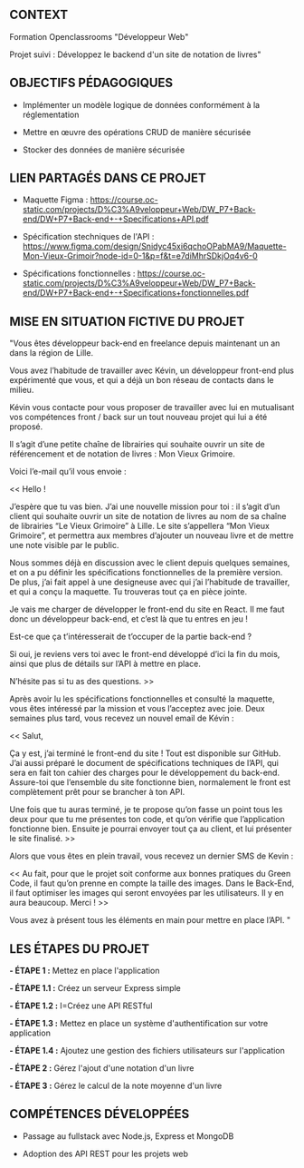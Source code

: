 ## **CONTEXT**

Formation Openclassrooms "Développeur Web"

Projet suivi : Développez le backend d'un site de notation de livres"



## **OBJECTIFS PÉDAGOGIQUES**

- Implémenter un modèle logique de données conformément à la réglementation

- Mettre en œuvre des opérations CRUD de manière sécurisée

- Stocker des données de manière sécurisée



## **LIEN PARTAGÉS DANS CE PROJET**

- Maquette Figma : https://course.oc-static.com/projects/D%C3%A9veloppeur+Web/DW_P7+Back-end/DW+P7+Back-end+-+Specifications+API.pdf
  
- Spécification stechniques de l'API : https://www.figma.com/design/Snidyc45xi6qchoOPabMA9/Maquette-Mon-Vieux-Grimoir?node-id=0-1&p=f&t=e7diMhrSDkjOq4v6-0

- Spécifications fonctionnelles : https://course.oc-static.com/projects/D%C3%A9veloppeur+Web/DW_P7+Back-end/DW+P7+Back-end+-+Specifications+fonctionnelles.pdf
  


## **MISE EN SITUATION FICTIVE DU PROJET**

"Vous êtes développeur back-end en freelance depuis maintenant un an dans la région de Lille.

Vous avez l’habitude de travailler avec Kévin, un développeur front-end plus expérimenté que vous, et qui a déjà un bon réseau de contacts dans le milieu.  

Kévin vous contacte pour vous proposer de travailler avec lui en mutualisant vos compétences front / back sur un tout nouveau projet qui lui a été proposé.

Il s’agit d’une petite chaîne de librairies qui souhaite ouvrir un site de référencement et de notation de livres : Mon Vieux Grimoire.

Voici l’e-mail qu’il vous envoie : 

<<  Hello !

J’espère que tu vas bien. J’ai une nouvelle mission pour toi : il s’agit d’un client qui souhaite ouvrir un site de notation de livres au nom de sa chaîne de librairies “Le Vieux Grimoire” à Lille. Le site s’appellera “Mon Vieux Grimoire”, et permettra aux membres d’ajouter un nouveau livre et de mettre une note visible par le public.

Nous sommes déjà en discussion avec le client depuis quelques semaines, et on a pu définir les spécifications fonctionnelles de la première version. De plus, j’ai fait appel à une designeuse avec qui j’ai l’habitude de travailler, et qui a conçu la maquette. Tu trouveras tout ça en pièce jointe.

Je vais me charger de développer le front-end du site en React. Il me faut donc un développeur back-end, et c’est là que tu entres en jeu !

Est-ce que ça t’intéresserait de t’occuper de la partie back-end ?

Si oui, je reviens vers toi avec le front-end développé d’ici la fin du mois, ainsi que plus de détails sur l’API à mettre en place.

N’hésite pas si tu as des questions. >>

Après avoir lu les spécifications fonctionnelles et consulté la maquette, vous êtes intéressé par la mission et vous l’acceptez avec joie. Deux semaines plus tard, vous recevez un nouvel email de Kévin : 

<< Salut,

Ça y est, j’ai terminé le front-end du site ! Tout est disponible sur GitHub. J’ai aussi préparé le document de spécifications techniques de l’API, qui sera en fait ton cahier des charges pour le développement du back-end. Assure-toi que l’ensemble du site fonctionne bien, normalement le front est complètement prêt pour se brancher à ton API.

Une fois que tu auras terminé, je te propose qu’on fasse un point tous les deux pour que tu me présentes ton code, et qu’on vérifie que l’application fonctionne bien. Ensuite je pourrai envoyer tout ça au client, et lui présenter le site finalisé. >>

Alors que vous êtes en plein travail, vous recevez un dernier SMS de Kevin :

<< Au fait, pour que le projet soit conforme aux bonnes pratiques du Green Code, il faut qu’on prenne en compte la taille des images. Dans le Back-End, il faut optimiser les images qui seront envoyées par les utilisateurs. Il y en aura beaucoup. Merci ! >>

Vous avez à présent tous les éléments en main pour mettre en place l’API. "



## **LES ÉTAPES DU PROJET**

**- ÉTAPE 1 :** Mettez en place l'application

**- ÉTAPE 1.1 :** Créez un serveur Express simple

**- ÉTAPE 1.2 :** I=Créez une API RESTful

**- ÉTAPE 1.3 :** Mettez en place un système d'authentification sur votre application

**- ÉTAPE 1.4 :** Ajoutez une gestion des fichiers utilisateurs sur l'application

**- ÉTAPE 2 :** Gérez l'ajout d'une notation d'un livre

**- ÉTAPE 3 :** Gérez le calcul de la note moyenne d'un livre



## **COMPÉTENCES DÉVELOPPÉES**

- Passage au fullstack avec Node.js, Express et MongoDB

- Adoption des API REST pour les projets web

